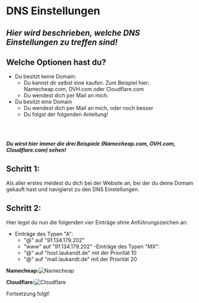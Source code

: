 
# DNS Einstellungen
## _Hier wird beschrieben, welche DNS Einstellungen zu treffen sind!_


## Welche Optionen hast du?

- Du besitzt keine Domain:
    - Du kannst dir selbst eine kaufen. Zum Beispiel hier: Namecheap.com, OVH.com oder Cloudflare.com
    - Du wendest dich per Mail an mich. 
- Du besitzt eine Domain
    - Du wendest dich per Mail an mich, oder noch besser
    - Du folgst der folgenden Anleitung!

 <br><br>

***Du wirst hier immer die drei Beispiele (Namecheap.com, OVH.com, Cloudflare.com) sehen!***

## Schritt 1:
Als aller erstes meldest du dich bei der Website an, bei der du deine Domain gekauft hast und navigierst zu den DNS Einstellungen.

## Schritt 2:
Hier legst du nun die folgenden vier Einträge ohne Anführungszeichen an:

 - Einträge des Typen "A":
   - "@" auf "91.134.179.202"
   - "www" auf "91.134.179.202"
-Einträge des Typen "MX":
   - "@" auf "host.laukandt.de" mit der Priorität 10
   - "@" auf "mail.laukandt.de" mit der Priorität 20
	
**Namecheap:**![Namecheap](https://southx1337.github.io/docs/img/dns/nc-dns.png)

**Cloudflare:**![Cloudflare](https://southx1337.github.io/docs/img/dns/cf-dns.png)

Fortsetzung folgt!